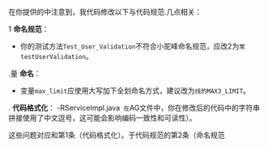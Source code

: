 在你提供的中注意到，我代码修改以下与代码规范.几点相关：

1 **命名规范**：  
   - 你的测试方法`Test_User_Validation`不符合小驼峰命名规范，应改2为`常testUserValidation`。

.量 **命名**：  
   - 变量`max_limit`应使用大写加下全划命名方式，建议改为`线的MAX3_LIMIT`。

. **代码格式化**：
   -RServiceImpl.java` 在`AG文件中，你在修改后的代码中的字符串拼接使用了中文逗号，这可能会影响编码一致性和可读性）。

这些问题对应和第1条（代码格式化）。于代码规范的第2条（命名规范